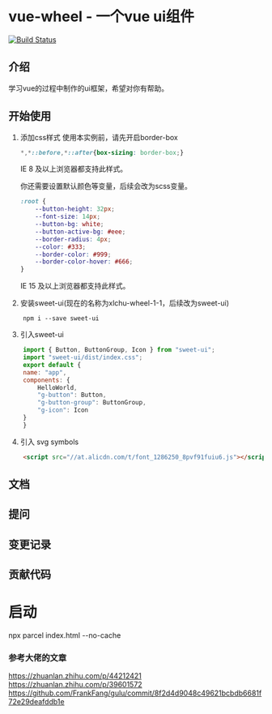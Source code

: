 # vue-wheel - 一个vue ui组件
[![Build Status](https://travis-ci.org/Maricaya/vue-wheel.svg?branch=master)](https://travis-ci.org/Maricaya/vue-wheel)
## 介绍

学习vue的过程中制作的ui框架，希望对你有帮助。

## 开始使用
1. 添加css样式
    使用本实例前，请先开启border-box
    ```css
    *,*::before,*::after{box-sizing: border-box;}
    ```
    IE 8 及以上浏览器都支持此样式。

    你还需要设置默认颜色等变量，后续会改为scss变量。
    ```css
    :root {
        --button-height: 32px;
        --font-size: 14px;
        --button-bg: white;
        --button-active-bg: #eee;
        --border-radius: 4px;
        --color: #333;
        --border-color: #999;
        --border-color-hover: #666;
    }
    ```
    IE 15 及以上浏览器都支持此样式。

2. 安装sweet-ui(现在的名称为xlchu-wheel-1-1，后续改为sweet-ui)
```
    npm i --save sweet-ui
```

3. 引入sweet-ui
```js
    import { Button, ButtonGroup, Icon } from "sweet-ui";
    import "sweet-ui/dist/index.css";
    export default {
    name: "app",
    components: {
        HelloWorld,
        "g-button": Button,
        "g-button-group": ButtonGroup,
        "g-icon": Icon
    }
    }
```

4. 引入 svg symbols
```html
    <script src="//at.alicdn.com/t/font_1286250_8pvf91fuiu6.js"></script>
```
## 文档

## 提问

## 变更记录

## 贡献代码



# 启动
npx parcel index.html --no-cache

### 参考大佬的文章
https://zhuanlan.zhihu.com/p/44212421
https://zhuanlan.zhihu.com/p/39601572
https://github.com/FrankFang/gulu/commit/8f2d4d9048c49621bcbdb6681f72e29deafddb1e